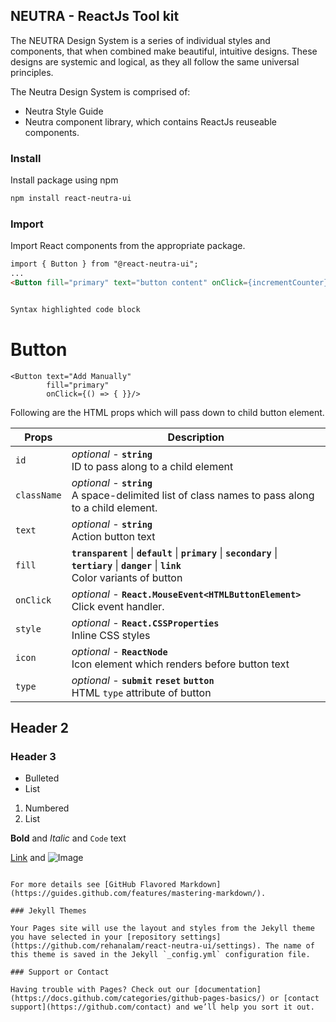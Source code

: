 ## NEUTRA - ReactJs Tool kit
The NEUTRA Design System is a series of individual styles and components, that when combined make beautiful, intuitive designs. These designs are systemic and logical, as they all follow the same universal principles.

The Neutra Design System is comprised of:
- Neutra Style Guide
- Neutra component library, which contains ReactJs reuseable components.

### Install
Install package using npm
```markdown
npm install react-neutra-ui
````

### Import
Import React components from the appropriate package.
```markdown
import { Button } from "@react-neutra-ui";
...
<Button fill="primary" text="button content" onClick={incrementCounter} />
 ```
```markdown

Syntax highlighted code block
````

# Button

```mardown
<Button text="Add Manually"
        fill="primary"
        onClick={() => { }}/>
```

Following are the HTML props which will pass down to child button element.

| Props | Description  |
|--|--|
| `id` | *optional* - **`string`** <br> ID to pass along to a child element |
| `className` | *optional* - **`string`** <br> A space-delimited list of class names to pass along to a child element. |
| `text` | *optional* - **`string`** <br> Action button text |
| `fill` | **`transparent`** \| **`default`** \| **`primary`** \| **`secondary`** \| **`tertiary`** \| **`danger`** \| **`link`** <br>  Color variants of button |
| `onClick` | *optional* - **`React.MouseEvent<HTMLButtonElement>`** <br> Click event handler.|
| `style` | *optional* - **`React.CSSProperties`** <br> Inline CSS styles |
| `icon` | *optional* - **`ReactNode`** <br> Icon element which renders before button text |
| `type` | *optional* -  **`submit`** **`reset`** **`button`** <br> HTML `type` attribute of button |


## Header 2
### Header 3

- Bulleted
- List

1. Numbered
2. List

**Bold** and _Italic_ and `Code` text

[Link](url) and ![Image](src)
```

For more details see [GitHub Flavored Markdown](https://guides.github.com/features/mastering-markdown/).

### Jekyll Themes

Your Pages site will use the layout and styles from the Jekyll theme you have selected in your [repository settings](https://github.com/rehanalam/react-neutra-ui/settings). The name of this theme is saved in the Jekyll `_config.yml` configuration file.

### Support or Contact

Having trouble with Pages? Check out our [documentation](https://docs.github.com/categories/github-pages-basics/) or [contact support](https://github.com/contact) and we’ll help you sort it out.
